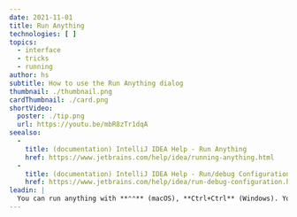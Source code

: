 ```yaml
---
date: 2021-11-01
title: Run Anything
technologies: [ ]
topics:
  - interface
  - tricks
  - running
author: hs
subtitle: How to use the Run Anything dialog
thumbnail: ./thumbnail.png
cardThumbnail: ./card.png
shortVideo:
  poster: ./tip.png
  url: https://youtu.be/mbR8zTr1dqA
seealso:
  - 
    title: (documentation) IntelliJ IDEA Help - Run Anything
    href: https://www.jetbrains.com/help/idea/running-anything.html
  - 
    title: (documentation) IntelliJ IDEA Help - Run/debug Configurations
    href: https://www.jetbrains.com/help/idea/run-debug-configuration.html
leadin: |
  You can run anything with **⌃⌃** (macOS), **Ctrl+Ctrl** (Windows). You can press **?** to see the options available to you and then run Maven Goals, Gradle Tasks, Open a Project or Run an existing run configuration.
---
```


